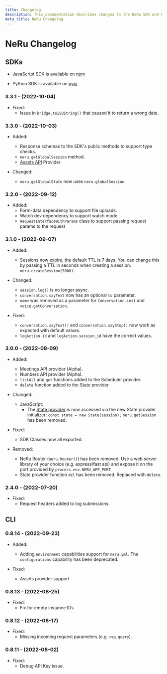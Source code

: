 ```yaml
---
title: Changelog
description: This documentation describes changes to the NeRu SDK and CLI
meta_title: NeRu Changelog
---
```


# NeRu Changelog


## SDKs

* JavaScript SDK is available on [npm](https://www.npmjs.com/package/neru-alpha)

* Python SDK is available on [pypi](https://pypi.org/project/nerualpha/)

### 3.3.1 - (2022-10-04)

* Fixed:
    * Issue in `bridge.toISOString()` that caused it to return a wrong date.

### 3.3.0 - (2022-10-03)

* Added:
    * Response schemas to the SDK's public methods to support type checks.
    * `neru.getGlobalSession` method.
    * [Assets API](/neru/providers/assets) Provider

* Changed:
    * `neru.getGlobalState` now uses `neru.globalSession`.


### 3.2.0 - (2022-09-12)

* Added:
    * Form-data dependency to support file uploads.
    * Watch dev dependency to support watch mode.
    * `RequestInterfaceWithParams` class to support passing request params to the request

### 3.1.0 - (2022-09-07)

* Added:
    * Sessions now expire, the default TTL is 7 days. You can change this by passing a TTL in seconds when creating a session: `neru.createSession(5000)`.

* Changed: 
    * `session.log()` is no longer async.
    * `conversation.sayText` now has an optional `to` parameter.
    * `name` was removed as a parameter for `Conversation.init` and `voice.getConversation`.

* Fixed:
    * `conversation.sayText()` and `conversation.sayStop()` now work as expected with default values.
    * `logAction.id` and `logAction.session_id` have the correct values.


### 3.0.0 - (2022-08-09)

* Added: 
    * Meetings API provider (Alpha).
    * Numbers API provider (Alpha).
    * `listAll` and `get` functions added to the Scheduler provider.
    * `delete` function added to the State provider

* Changed:
    * JavaScript: 
        * The [State provider](/neru/providers/state) is now accessed via the new State provider initializer: `const state = new State(session);`
        `neru.getSession` has been removed.

* Fixed:
    * SDK Classes now all exported.

* Removed:
    * NeRu Router (`neru.Router()`) has been removed. Use a web server library of your choice (e.g. express/fast api) and expose it on the port provided by `process.env.NERU_APP_PORT`
    * State provider function `del` has been removed. Replaced with `delete`.

### 2.4.0 - (2022-07-20)

* Fixed:
    * Request headers added to log submissions.

## CLI

### 0.8.14 - (2022-09-23)

* Added:
    * Adding `environment` capabilities support for `neru.yml`. The `configurations` capability has been deprecated.

* Fixed:
    * Assets provider support

### 0.8.13 - (2022-08-25)

* Fixed:
    * Fix for empty instance IDs

### 0.8.12 - (2022-08-17)

* Fixed: 
    * Missing incoming request parameters (e.g. `req.query`).

### 0.8.11 - (2022-08-02)

* Fixed: 
    * Debug API Key issue.